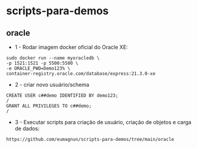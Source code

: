 # scripts-para-demos

## oracle

* 1 - Rodar imagem docker oficial do Oracle XE:

```
sudo docker run --name myoracledb \
-p 1521:1521 -p 5500:5500 \
-e ORACLE_PWD=Demo123% \
container-registry.oracle.com/database/express:21.3.0-xe
```
* 2 - criar novo usuário/schema
```
CREATE USER c##demo IDENTIFIED BY demo123;
/
GRANT ALL PRIVILEGES TO c##demo;
/

```

* 3 - Executar scripts para criação de usuário, criação de objetos e carga de dados:
```
https://github.com/eumagnun/scripts-para-demos/tree/main/oracle
```
